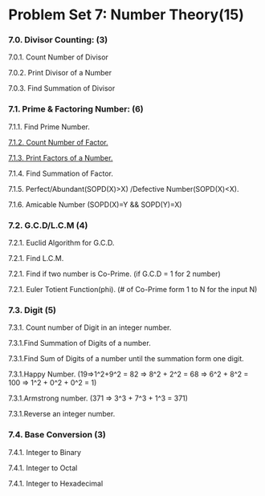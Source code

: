 # Problem Set 7: Number Theory(15)

### 7.0. Divisor Counting: (3)

7.0.1. Count Number of Divisor

7.0.2. Print Divisor of a Number

7.0.3. Find Summation of Divisor

### 7.1. Prime & Factoring Number: (6)

7.1.1. Find Prime Number.

[7.1.2. Count Number of Factor.](https://github.com/ewuRoboticsClub/python/blob/master/Problem%20Set%207%20Number%20Theory/7.1.2.%20Count%20Number%20of%20Factor.md "7.1.2. Count Number of Factor.")

[7.1.3. Print Factors of a Number.](https://github.com/ewuRoboticsClub/python/blob/master/Problem%20Set%207%20Number%20Theory/7.1.%20Factoring%20Number%20.md "7.1.3. Print Factors of a Number.")

7.1.4. Find Summation of Factor.

7.1.5. Perfect/Abundant(SOPD(X)>X) /Defective Number(SOPD(X)<X).

7.1.6. Amicable Number (SOPD(X)=Y && SOPD(Y)=X)

### 7.2. G.C.D/L.C.M (4)
7.2.1. Euclid Algorithm for G.C.D.

7.2.1. Find L.C.M.

7.2.1. Find if two number is Co-Prime. (if G.C.D = 1 for 2 number)

7.2.1. Euler Totient Function(phi). (# of Co-Prime form 1 to N for the input N)

### 7.3. Digit (5)
7.3.1. Count number of Digit in an integer number.

7.3.1.Find Summation of Digits of a number.

7.3.1.Find Sum of Digits of a number until the summation form one digit.

7.3.1.Happy Number. (19=>1^2+9^2 = 82 => 8^2 + 2^2 = 68 => 6^2 + 8^2 = 100 => 1^2 + 0^2 + 0^2 = 1)

7.3.1.Armstrong number. (371 => 3^3 + 7^3 + 1^3 = 371)

7.3.1.Reverse an integer number.

### 7.4. Base Conversion (3)
7.4.1. Integer to Binary

7.4.1. Integer to Octal

7.4.1. Integer to Hexadecimal
